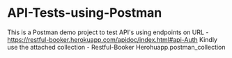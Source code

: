 # API-Tests-using-Postman
This is a Postman demo project to test API's using endpoints on URL - https://restful-booker.herokuapp.com/apidoc/index.html#api-Auth
Kindly use the attached collection - Restful-Booker Herohuapp.postman_collection
